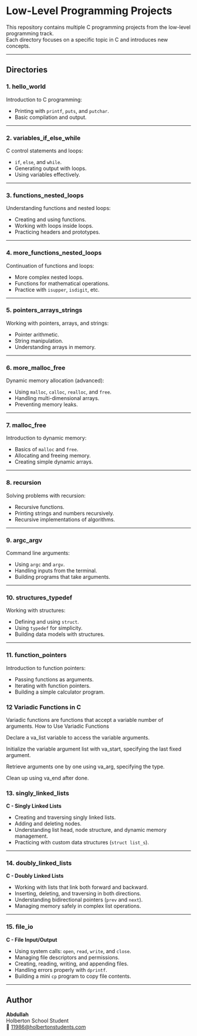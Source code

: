 # Low-Level Programming Projects

This repository contains multiple C programming projects from the low-level programming track.  
Each directory focuses on a specific topic in C and introduces new concepts.

---

## Directories

### 1. hello_world
Introduction to C programming:
- Printing with `printf`, `puts`, and `putchar`.
- Basic compilation and output.

---

### 2. variables_if_else_while
C control statements and loops:
- `if`, `else`, and `while`.
- Generating output with loops.
- Using variables effectively.

---

### 3. functions_nested_loops
Understanding functions and nested loops:
- Creating and using functions.
- Working with loops inside loops.
- Practicing headers and prototypes.

---

### 4. more_functions_nested_loops
Continuation of functions and loops:
- More complex nested loops.
- Functions for mathematical operations.
- Practice with `isupper`, `isdigit`, etc.

---

### 5. pointers_arrays_strings
Working with pointers, arrays, and strings:
- Pointer arithmetic.
- String manipulation.
- Understanding arrays in memory.

---

### 6. more_malloc_free
Dynamic memory allocation (advanced):
- Using `malloc`, `calloc`, `realloc`, and `free`.
- Handling multi-dimensional arrays.
- Preventing memory leaks.

---

### 7. malloc_free
Introduction to dynamic memory:
- Basics of `malloc` and `free`.
- Allocating and freeing memory.
- Creating simple dynamic arrays.

---

### 8. recursion
Solving problems with recursion:
- Recursive functions.
- Printing strings and numbers recursively.
- Recursive implementations of algorithms.

---

### 9. argc_argv
Command line arguments:
- Using `argc` and `argv`.
- Handling inputs from the terminal.
- Building programs that take arguments.

---

### 10. structures_typedef
Working with structures:
- Defining and using `struct`.
- Using `typedef` for simplicity.
- Building data models with structures.

---

### 11. function_pointers
Introduction to function pointers:
- Passing functions as arguments.
- Iterating with function pointers.
- Building a simple calculator program.


### 12 Variadic Functions in C
Variadic functions are functions that accept a variable number of arguments.
How to Use Variadic Functions

Declare a va_list variable to access the variable arguments.

Initialize the variable argument list with va_start, specifying the last fixed argument.

Retrieve arguments one by one using va_arg, specifying the type.

Clean up using va_end after done.







### 13. singly_linked_lists
**C - Singly Linked Lists**
- Creating and traversing singly linked lists.
- Adding and deleting nodes.
- Understanding list head, node structure, and dynamic memory management.
- Practicing with custom data structures (`struct list_s`).

---




### 14. doubly_linked_lists
**C - Doubly Linked Lists**
- Working with lists that link both forward and backward.
- Inserting, deleting, and traversing in both directions.
- Understanding bidirectional pointers (`prev` and `next`).
- Managing memory safely in complex list operations.

---

### 15. file_io
**C - File Input/Output**
- Using system calls: `open`, `read`, `write`, and `close`.
- Managing file descriptors and permissions.
- Creating, reading, writing, and appending files.
- Handling errors properly with `dprintf`.
- Building a mini `cp` program to copy file contents.

---

## Author
**Abdullah**  
Holberton School Student  
📧 11986@holbertonstudents.com
